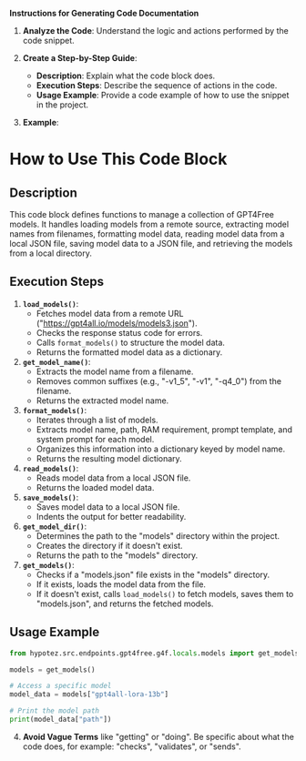 **Instructions for Generating Code Documentation**

1. **Analyze the Code**: Understand the logic and actions performed by the code snippet.

2. **Create a Step-by-Step Guide**:
    - **Description**: Explain what the code block does.
    - **Execution Steps**: Describe the sequence of actions in the code.
    - **Usage Example**: Provide a code example of how to use the snippet in the project.

3. **Example**:

How to Use This Code Block
=========================================================================================

Description
-------------------------
This code block defines functions to manage a collection of GPT4Free models. It handles loading models from a remote source, extracting model names from filenames, formatting model data, reading model data from a local JSON file, saving model data to a JSON file, and retrieving the models from a local directory.

Execution Steps
-------------------------
1. **`load_models()`**:
   - Fetches model data from a remote URL ("https://gpt4all.io/models/models3.json").
   - Checks the response status code for errors.
   - Calls `format_models()` to structure the model data.
   - Returns the formatted model data as a dictionary.
2. **`get_model_name()`**:
   - Extracts the model name from a filename.
   - Removes common suffixes (e.g., "-v1_5", "-v1", "-q4_0") from the filename.
   - Returns the extracted model name.
3. **`format_models()`**:
   - Iterates through a list of models.
   - Extracts model name, path, RAM requirement, prompt template, and system prompt for each model.
   - Organizes this information into a dictionary keyed by model name.
   - Returns the resulting model dictionary.
4. **`read_models()`**:
   - Reads model data from a local JSON file.
   - Returns the loaded model data.
5. **`save_models()`**:
   - Saves model data to a local JSON file.
   - Indents the output for better readability.
6. **`get_model_dir()`**:
   - Determines the path to the "models" directory within the project.
   - Creates the directory if it doesn't exist.
   - Returns the path to the "models" directory.
7. **`get_models()`**:
   - Checks if a "models.json" file exists in the "models" directory.
   - If it exists, loads the model data from the file.
   - If it doesn't exist, calls `load_models()` to fetch models, saves them to "models.json", and returns the fetched models.

Usage Example
-------------------------

```python
from hypotez.src.endpoints.gpt4free.g4f.locals.models import get_models

models = get_models()

# Access a specific model
model_data = models["gpt4all-lora-13b"]

# Print the model path
print(model_data["path"]) 
```

4. **Avoid Vague Terms** like "getting" or "doing". Be specific about what the code does, for example: "checks", "validates", or "sends".